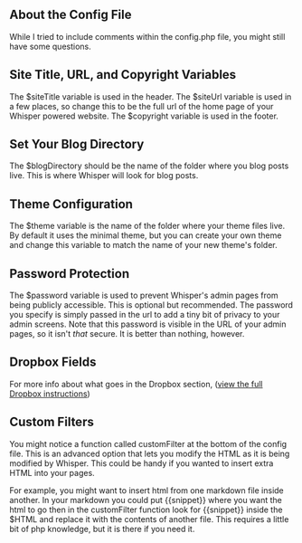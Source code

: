 <!---
title: About the Config File
published: true
--->

## About the Config File

While I tried to include comments within the config.php file, you might still have some questions. 


## Site Title, URL, and Copyright Variables
The $siteTitle variable is used in the header. The $siteUrl variable is used in a few places, so change this to be the full url of the home page of your Whisper powered website. The $copyright variable is used in the footer.

## Set Your Blog Directory
The $blogDirectory should be the name of the folder where you blog posts live. This is where Whisper will look for blog posts.

## Theme Configuration
The $theme variable is the name of the folder where your theme files live. By default it uses the minimal theme, but you can create your own theme and change this variable to match the name of your new theme's folder.

## Password Protection
The $password variable is used to prevent Whisper's admin pages from being publicly accessible. This is optional but recommended. The password you specify is simply passed in the url to add a tiny bit of privacy to your admin screens. Note that this password is visible in the URL of your admin pages, so it isn't _that_ secure. It is better than nothing, however.


## Dropbox Fields
For more info about what goes in the Dropbox section, ([view the full Dropbox instructions](dropbox.html))


## Custom Filters
You might notice a function called customFilter at the bottom of the config file. This is an advanced option that lets you modify the HTML as it is being modified by Whisper. This could be handy if you wanted to insert extra HTML into your pages. 

For example, you might want to insert html from one markdown file inside another. In your markdown you could put {{snippet}} where you want the html to go then in the customFilter function look for {{snippet}} inside the $HTML and replace it with the contents of another file. This requires a little bit of php knowledge, but it is there if you need it.

